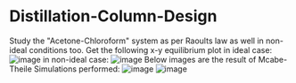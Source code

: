 # Distillation-Column-Design
Study the "Acetone-Chloroform" system as per Raoults law as well in non-ideal conditions too.
Get the following x-y equilibrium plot in ideal case:
![image](https://user-images.githubusercontent.com/84041223/177146830-1138966b-6117-4fa4-a36c-987bda4f89c8.png)
in non-ideal case:
![image](https://user-images.githubusercontent.com/84041223/177147018-fa1d5275-73b4-45af-b294-de6e9e3b99b6.png)
Below images are the result of Mcabe-Theile Simulations performed:
![image](https://user-images.githubusercontent.com/84041223/177147274-350fa39f-ab64-4c93-ab41-64ab9154300b.png)
![image](https://user-images.githubusercontent.com/84041223/177147325-02b587cf-f4b0-470f-8ff6-be48ba84853e.png)
